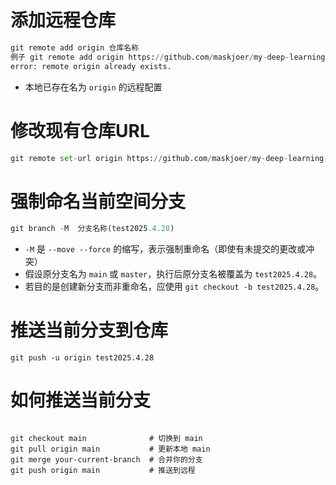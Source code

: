 # 添加远程仓库

```python
git remote add origin 仓库名称
例子 git remote add origin https://github.com/maskjoer/my-deep-learning-notes.git
error: remote origin already exists.
```

- 本地已存在名为 `origin` 的远程配置

# 修改现有仓库URL

```python
git remote set-url origin https://github.com/maskjoer/my-deep-learning-notes.git
```

# 强制命名当前空间分支

```python
git branch -M  分支名称(test2025.4.28)
```

* `-M` 是 `--move --force` 的缩写，表示强制重命名（即使有未提交的更改或冲突）
* 假设原分支名为 `main` 或 `master`，执行后原分支名被覆盖为 `test2025.4.28`。
* 若目的是创建新分支而非重命名，应使用 `git checkout -b test2025.4.28`。

# 推送当前分支到仓库

```
git push -u origin test2025.4.28
```

# 如何推送当前分支

```

git checkout main              # 切换到 main
git pull origin main           # 更新本地 main
git merge your-current-branch  # 合并你的分支
git push origin main           # 推送到远程

```
